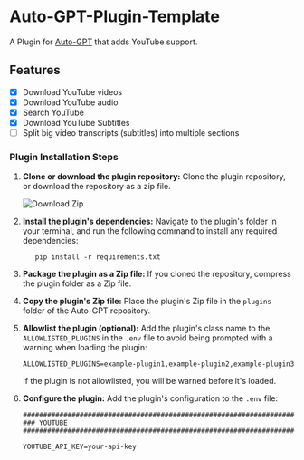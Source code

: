 # Auto-GPT-Plugin-Template
A Plugin for [Auto-GPT](https://github.com/Significant-Gravitas/Auto-GPT) that adds YouTube support.

## Features
- [x] Download YouTube videos
- [x] Download YouTube audio
- [x] Search YouTube
- [x] Download YouTube Subtitles
- [ ] Split big video transcripts (subtitles) into multiple sections

### Plugin Installation Steps

1. **Clone or download the plugin repository:**
   Clone the plugin repository, or download the repository as a zip file.
  
   ![Download Zip](https://i.imgur.com/dvGqLMX.png)

2. **Install the plugin's dependencies:**
   Navigate to the plugin's folder in your terminal, and run the following command to install any required dependencies:

   ``` shell
      pip install -r requirements.txt
   ```

3. **Package the plugin as a Zip file:**
   If you cloned the repository, compress the plugin folder as a Zip file.

4. **Copy the plugin's Zip file:**
   Place the plugin's Zip file in the `plugins` folder of the Auto-GPT repository.

5. **Allowlist the plugin (optional):**
   Add the plugin's class name to the `ALLOWLISTED_PLUGINS` in the `.env` file to avoid being prompted with a warning when loading the plugin:

   ``` shell
   ALLOWLISTED_PLUGINS=example-plugin1,example-plugin2,example-plugin3
   ```

   If the plugin is not allowlisted, you will be warned before it's loaded.

6. **Configure the plugin:**
   Add the plugin's configuration to the `.env` file:

   ``` shell
   ################################################################################
   ### YOUTUBE
   ################################################################################

   YOUTUBE_API_KEY=your-api-key
   ```
